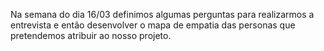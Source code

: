 Na semana do dia 16/03 definimos algumas perguntas para realizarmos a entrevista e então desenvolver o mapa de empatia das personas que pretendemos atribuir ao nosso projeto.
